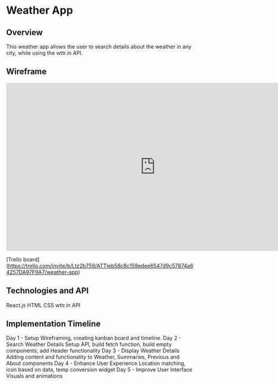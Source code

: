 # Weather App

## Overview

This weather app allows the user to search details about the weather in any city, while using the wttr.in API.

## Wireframe

<iframe style="border: 1px solid rgba(0, 0, 0, 0.1);" width="800" height="450" src="https://www.figma.com/embed?embed_host=share&url=https%3A%2F%2Fwww.figma.com%2Ffile%2Fq6fahhwiTCXFuG4BbsFTFT%2FWeather-App%3Fnode-id%3D4%253A3%26t%3DageSkdaYEM2e1zmo-1" allowfullscreen></iframe>

[Trello board] (https://trello.com/invite/b/Ltz2b759/ATTIeb58c8c159edee6547d9c57874a64257DA97F9A7/weather-app)

## Technologies and API

React.js 
HTML
CSS
wttr.in API

## Implementation Timeline

Day 1 - Setup
    Wireframing, creating kanban board and timeline.
Day 2 - Search Weather Details
    Setup API, build fetch function, build empty components, add Header functionality
Day 3 - Display Weather Details
    Adding content and functionality to Weather, Summaries, Previous and About components
Day 4 - Enhance User Experience
    Location matching, icon based on data, temp conversion widget
Day 5 - Improve User Interface
    Visuals and animations